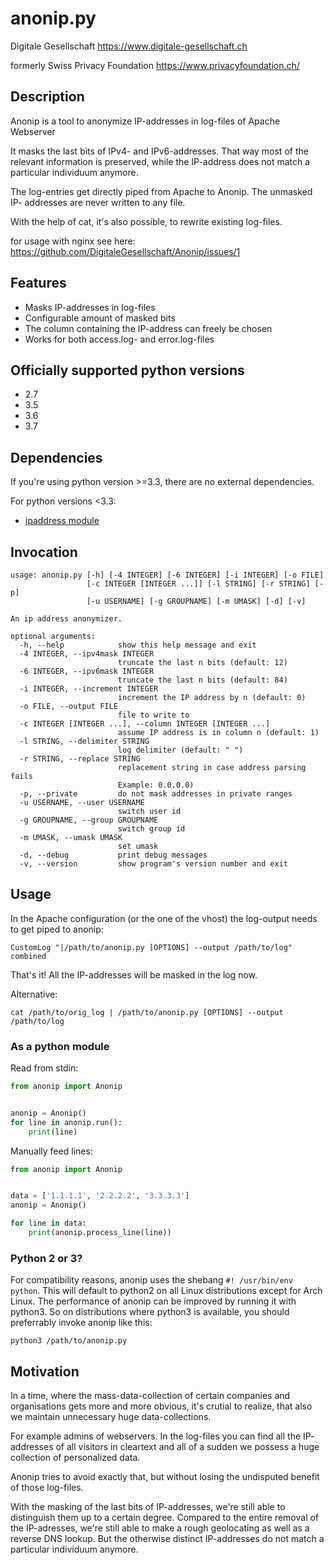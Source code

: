 # anonip.py

Digitale Gesellschaft
https://www.digitale-gesellschaft.ch


formerly
Swiss Privacy Foundation
https://www.privacyfoundation.ch/


## Description

Anonip is a tool to anonymize IP-addresses in log-files of Apache Webserver

It masks the last bits of IPv4- and IPv6-addresses. That way most of the
relevant information is preserved, while the IP-address does not match a
particular individuum anymore.

The log-entries get directly piped from Apache to Anonip. The unmasked IP-
addresses are never written to any file.

With the help of cat, it's also possible, to rewrite existing log-files.

for usage with nginx see here: https://github.com/DigitaleGesellschaft/Anonip/issues/1

## Features

 - Masks IP-addresses in log-files
 - Configurable amount of masked bits
 - The column containing the IP-address can freely be chosen
 - Works for both access.log- and error.log-files

## Officially supported python versions
 - 2.7
 - 3.5
 - 3.6
 - 3.7

## Dependencies
If you're using python version >=3.3, there are no external
dependencies.

For python versions <3.3:
 - [ipaddress module](https://bitbucket.org/kwi/py2-ipaddress/)

## Invocation

```
usage: anonip.py [-h] [-4 INTEGER] [-6 INTEGER] [-i INTEGER] [-o FILE]
                 [-c INTEGER [INTEGER ...]] [-l STRING] [-r STRING] [-p]
                 [-u USERNAME] [-g GROUPNAME] [-m UMASK] [-d] [-v]

An ip address anonymizer.

optional arguments:
  -h, --help            show this help message and exit
  -4 INTEGER, --ipv4mask INTEGER
                        truncate the last n bits (default: 12)
  -6 INTEGER, --ipv6mask INTEGER
                        truncate the last n bits (default: 84)
  -i INTEGER, --increment INTEGER
                        increment the IP address by n (default: 0)
  -o FILE, --output FILE
                        file to write to
  -c INTEGER [INTEGER ...], --column INTEGER [INTEGER ...]
                        assume IP address is in column n (default: 1)
  -l STRING, --delimiter STRING
                        log delimiter (default: " ")
  -r STRING, --replace STRING
                        replacement string in case address parsing fails
                        Example: 0.0.0.0)
  -p, --private         do not mask addresses in private ranges
  -u USERNAME, --user USERNAME
                        switch user id
  -g GROUPNAME, --group GROUPNAME
                        switch group id
  -m UMASK, --umask UMASK
                        set umask
  -d, --debug           print debug messages
  -v, --version         show program's version number and exit
```

## Usage

In the Apache configuration (or the one of the vhost) the log-output needs to
get piped to anonip:
```
CustomLog "|/path/to/anonip.py [OPTIONS] --output /path/to/log" combined
```
That's it! All the IP-addresses will be masked in the log now.

Alternative:
```
cat /path/to/orig_log | /path/to/anonip.py [OPTIONS] --output /path/to/log
```

### As a python module

Read from stdin:
``` python
from anonip import Anonip


anonip = Anonip()
for line in anonip.run():
    print(line)

```
Manually feed lines:
``` python
from anonip import Anonip


data = ['1.1.1.1', '2.2.2.2', '3.3.3.3']
anonip = Anonip()

for line in data:
    print(anonip.process_line(line))

```

### Python 2 or 3?
For compatibility reasons, anonip uses the shebang `#! /usr/bin/env python`.
This will default to python2 on all Linux distributions except for Arch Linux.
The performance of anonip can be improved by running it with python3. So on
distributions where python3 is available, you should preferrably invoke anonip
like this:

``` shell
python3 /path/to/anonip.py
```

## Motivation

In a time, where the mass-data-collection of certain companies and
organisations gets more and more obvious, it's crutial to realize, that also
we maintain unnecessary huge data-collections.

For example admins of webservers. In the log-files you can find all the IP-
addresses of all visitors in cleartext and all of a sudden we possess a huge
collection of personalized data.

Anonip tries to avoid exactly that, but without losing the undisputed benefit
of those log-files.

With the masking of the last bits of IP-addresses, we're still able to
distinguish them up to a certain degree. Compared to the entire removal of the
IP-adresses, we're still able to make a rough geolocating as well as a reverse
DNS lookup. But the otherwise distinct IP-addresses do not match a particular
individuum anymore.
